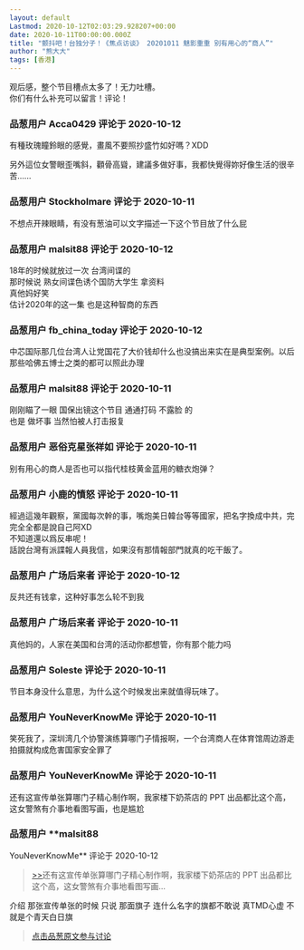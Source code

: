 ```yaml
---
layout: default
Lastmod: 2020-10-12T02:03:29.928207+00:00
date: 2020-10-11T00:00:00.000Z
title: "颤抖吧！台独分子！《焦点访谈》 20201011 魅影重重 别有用心的“商人”"
author: "熊大大"
tags: [香港]
---
```


观后感，整个节目槽点太多了！无力吐槽。  
你们有什么补充可以留言！评论！

            
### 品葱用户 **Acca0429** 评论于 2020-10-12
        
有種玫瑰瞳鈴眼的感覺，畫風不要照抄盛竹如好嗎？XDD  
  
另外這位女警眼歪嘴斜，顴骨高聳，建議多做好事，我都快覺得妳好像生活的很辛苦......
        


            
### 品葱用户 **Stockholmare** 评论于 2020-10-11
        
不想点开辣眼睛，有没有葱油可以文字描述一下这个节目放了什么屁
        


            
### 品葱用户 **malsit88** 评论于 2020-10-12
        
18年的时候就放过一次 台湾间谍的  
那时候说 熟女间谍色诱个国防大学生 拿资料  
真他妈好笑  
估计2020年的这一集 也是这种智商的东西
        


            
### 品葱用户 **fb_china_today** 评论于 2020-10-12
        
中芯国际那几位台湾人让党国花了大价钱却什么也没搞出来实在是典型案例。以后那些哈佛五博士之类的都可以照此办理
        


            
### 品葱用户 **malsit88** 评论于 2020-10-11
        
刚刚瞄了一眼 国保出镜这个节目 通通打码 不露脸 的  
也是 做坏事 当然怕被人打击报复
        


            
### 品葱用户 **恶俗克星张祥如** 评论于 2020-10-11
        
别有用心的商人是否也可以指代桂枝黄金蓝用的糖衣炮弹？
        


            
### 品葱用户 **小鹿的憤怒** 评论于 2020-10-11
        
經過這幾年觀察，黨國每次幹的事，嘴炮美日韓台等等國家，把名字換成中共，完完全全都是說自己阿XD  
不知道還以爲反串呢！  
話說台灣有派諜報人員我信，如果沒有那情報部門就真的吃干飯了。
        


            
### 品葱用户 **广场后来者** 评论于 2020-10-12
        
反共还有钱拿，这种好事怎么轮不到我
        


            
### 品葱用户 **广场后来者** 评论于 2020-10-11
        
真他妈的，人家在美国和台湾的活动你都想管，你有那个能力吗
        


            
### 品葱用户 **Soleste** 评论于 2020-10-11
        
节目本身没什么意思，为什么这个时候发出来就值得玩味了。
        


            
### 品葱用户 **YouNeverKnowMe** 评论于 2020-10-11
        
笑死我了，深圳湾几个协警演练算哪门子情报啊，一个台湾商人在体育馆周边游走拍摄就构成危害国家安全罪了
        


            
### 品葱用户 **YouNeverKnowMe** 评论于 2020-10-11
        
还有这宣传单张算哪门子精心制作啊，我家楼下奶茶店的 PPT 出品都比这个高，这女警煞有介事地看图写画，也是尴尬
        


            
### 品葱用户 **malsit88 
YouNeverKnowMe** 评论于 2020-10-12
        
> [\>>]( "/video/item_id-28840#")还有这宣传单张算哪门子精心制作啊，我家楼下奶茶店的 PPT 出品都比这个高，这女警煞有介事地看图写画...

  
介绍 那张宣传单张的时候 只说 那面旗子 连什么名字的旗都不敢说 真TMD心虚 不就是个青天白日旗
        






> [点击品葱原文参与讨论](https://pincong.rocks/video/3167)

